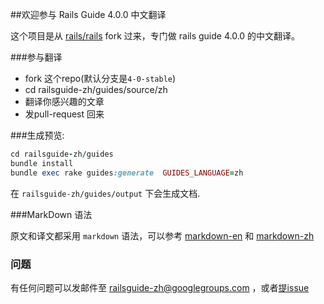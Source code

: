 ##欢迎参与 Rails Guide 4.0.0 中文翻译

这个项目是从 [rails/rails][1] fork 过来，专门做 rails guide 4.0.0 的中文翻译。

###参与翻译
- fork 这个repo(默认分支是`4-0-stable`)
- cd railsguide-zh/guides/source/zh
- 翻译你感兴趣的文章
- 发pull-request 回来

###生成预览:

``` ruby
cd railsguide-zh/guides
bundle install
bundle exec rake guides:generate  GUIDES_LANGUAGE=zh
```
在 `railsguide-zh/guides/output` 下会生成文档.



###MarkDown 语法

原文和译文都采用 `markdown` 语法，可以参考 [markdown-en][2] 和 [markdown-zh][3]



### 问题

有任何问题可以发邮件至 railsguide-zh@googlegroups.com ，或者[提issue][4]







[1]:https://github.com/rails/rails.git
[2]:http://daringfireball.net/projects/markdown/
[3]:http://wowubuntu.com/markdown/
[4]:https://github.com/rails-learning/railsguide-zh/issues
